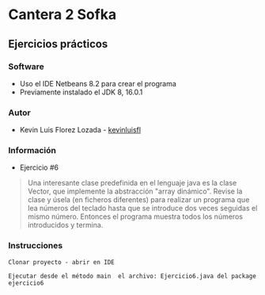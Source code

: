 # Cantera 2 Sofka 

## Ejercicios prácticos

### Software

- Uso el IDE Netbeans 8.2 para crear el programa
- Previamente instalado el JDK 8, 16.0.1 

### Autor
- Kevin Luis Florez Lozada - [kevinluisfl](https://github.com/kevinluisfl)

### Información 

- Ejercicio #6
> Una interesante clase predefinida en el lenguaje java es la clase Vector, que implemente la abstracción "array dinámico". Revise la clase y úsela (en ficheros diferentes) para realizar un programa que lea números del teclado hasta que se introduce dos veces seguidas el mismo número. Entonces el programa muestra todos los números introducidos y termina.

### Instrucciones

`Clonar proyecto - abrir en IDE `

`Ejecutar desde el método main  el archivo: Ejercicio6.java del package ejercicio6 `